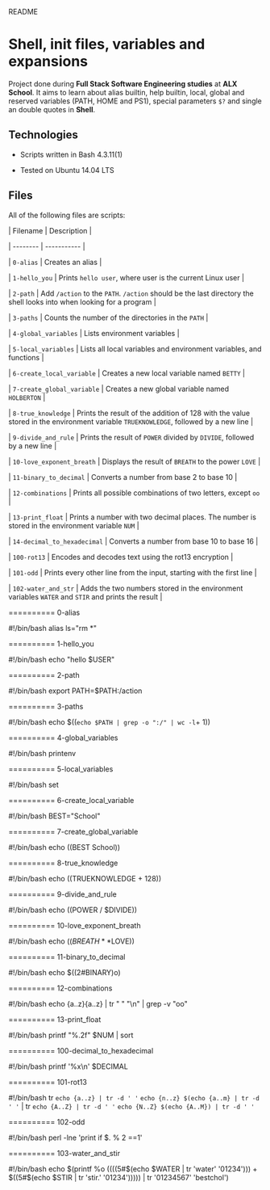 README

# Shell, init files, variables and expansions
		

		
Project done during **Full Stack Software Engineering studies** at **ALX School**. It aims to learn about alias builtin, help builtin, local, global and reserved variables (PATH, HOME and PS1), special parameters `$?` and single an double quotes in **Shell**.
		

		
## Technologies
		
* Scripts written in Bash 4.3.11(1)
		
* Tested on Ubuntu 14.04 LTS
		

		
## Files
		
All of the following files are scripts:
		

		
| Filename | Description |
		
| -------- | ----------- |
		
| `0-alias` | Creates an alias |
		
| `1-hello_you` | Prints `hello user`, where user is the current Linux user |
		
| `2-path` | Add `/action` to the `PATH`. `/action` should be the last directory the shell looks into when looking for a program |
		
| `3-paths` | Counts the number of the directories in the `PATH` |
		
| `4-global_variables` | Lists environment variables |
		
| `5-local_variables` | Lists all local variables and environment variables, and functions |
		
| `6-create_local_variable` | Creates a new local variable named `BETTY` |
		
| `7-create_global_variable` | Creates a new global variable named `HOLBERTON` |
		
| `8-true_knowledge` | Prints the result of the addition of 128 with the value stored in the environment variable `TRUEKNOWLEDGE`, followed by a new line |
		
| `9-divide_and_rule` | Prints the result of `POWER` divided by `DIVIDE`, followed by a new line |
		
| `10-love_exponent_breath` | Displays the result of `BREATH` to the power `LOVE` |
		
| `11-binary_to_decimal` | Converts a number from base 2 to base 10 |
		
| `12-combinations` | Prints all possible combinations of two letters, except `oo` |
		
| `13-print_float` | Prints a number with two decimal places. The number is stored in the environment variable `NUM` |
		
| `14-decimal_to_hexadecimal` | Converts a number from base 10 to base 16 |
		
| `100-rot13` | Encodes and decodes text using the rot13 encryption |
		
| `101-odd` | Prints every other line from the input, starting with the first line |
		
| `102-water_and_str` | Adds the two numbers stored in the environment variables `WATER` and `STIR` and prints the result |

==========
0-alias

#!/bin/bash
alias ls="rm *"

==========
1-hello_you

#!/bin/bash
echo "hello $USER"

==========
2-path

#!/bin/bash
export PATH=$PATH:/action

==========
3-paths

#!/bin/bash
echo $((`echo $PATH | grep -o ":/" | wc -l`+ 1))

==========
4-global_variables

#!/bin/bash
printenv

==========
5-local_variables

#!/bin/bash
set

==========
6-create_local_variable

#!/bin/bash
BEST="School"

==========
7-create_global_variable

#!/bin/bash
echo $(($BEST School))

==========
8-true_knowledge

#!/bin/bash
echo $(($TRUEKNOWLEDGE + 128))

==========
9-divide_and_rule

#!/bin/bash
echo $(($POWER / $DIVIDE))

==========
10-love_exponent_breath

#!/bin/bash
echo $((BREATH**$LOVE))

==========
11-binary_to_decimal

#!/bin/bash
echo $((2#BINARY)o)

==========
12-combinations

#!/bin/bash
echo {a..z}{a..z} | tr " " "\n" | grep -v "oo"

==========
13-print_float

#!/bin/bash
printf "%.2f" $NUM | sort

==========
100-decimal_to_hexadecimal

#!/bin/bash
printf '%x\n' $DECIMAL

==========
101-rot13

#!/bin/bash
tr `echo {a..z} | tr -d ' '` `echo {n..z} $(echo {a..m} | tr -d ' '` | tr `echo {A..Z} | tr -d ' '` `echo {N..Z} $(echo {A..M}) | tr -d ' '`

==========
102-odd

#!/bin/bash
perl -lne 'print if $. % 2 ==1'

==========
103-water_and_stir

#!/bin/bash
echo $(printf %o $(($((5#$(echo $WATER | tr 'water' '01234'))) + $((5#$(echo $STIR | tr 'stir.' '01234'))))) | tr '01234567' 'bestchol')
